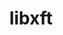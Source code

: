 ---
title: "libxft"
layout: cache
categories: [package, develop]
meta: {"compilers": ["gcc@=11.4.0"], "num_specs": 11, "num_specs_by_stack": {"e4s": 5, "hep": 6, "root": 11}, "oss": ["ubuntu22.04"], "platforms": ["linux"], "stacks": ["e4s", "hep", "root"], "targets": ["x86_64_v3"], "versions": ["2.3.8"]}
spec_details: [{"compiler": "gcc@=11.4.0", "hash": "2imdalova4v4nlimarne4evj2ipy3a2o", "os": "ubuntu22.04", "platform": "linux", "size": "-", "stacks": ["e4s", "root"], "target": "x86_64_v3", "variants": ["build_system=autotools"], "versions": ["2.3.8"]}, {"compiler": "gcc@=11.4.0", "hash": "5b3csv6tg2g5r2q7pyi4rsuvkl4cqgmf", "os": "ubuntu22.04", "platform": "linux", "size": "-", "stacks": ["hep", "root"], "target": "x86_64_v3", "variants": ["build_system=autotools"], "versions": ["2.3.8"]}, {"compiler": "gcc@=11.4.0", "hash": "azsgo2rhcklxkp22cu6rrpcyb7tmi2fe", "os": "ubuntu22.04", "platform": "linux", "size": "-", "stacks": ["hep", "root"], "target": "x86_64_v3", "variants": ["build_system=autotools"], "versions": ["2.3.8"]}, {"compiler": "gcc@=11.4.0", "hash": "cmxgzaod75ujvvqvhlzraxa7cw4p5pkp", "os": "ubuntu22.04", "platform": "linux", "size": "-", "stacks": ["e4s", "root"], "target": "x86_64_v3", "variants": ["build_system=autotools"], "versions": ["2.3.8"]}, {"compiler": "gcc@=11.4.0", "hash": "epbn2kh3biqsuuvznuoixazot66h5vgj", "os": "ubuntu22.04", "platform": "linux", "size": "-", "stacks": ["e4s", "root"], "target": "x86_64_v3", "variants": ["build_system=autotools"], "versions": ["2.3.8"]}, {"compiler": "gcc@=11.4.0", "hash": "gtafgmxa2s7phypejlvxveq5gpbcwjqu", "os": "ubuntu22.04", "platform": "linux", "size": "-", "stacks": ["e4s", "root"], "target": "x86_64_v3", "variants": ["build_system=autotools"], "versions": ["2.3.8"]}, {"compiler": "gcc@=11.4.0", "hash": "q4s632d63jth5vdzjle6wjsuotel2is2", "os": "ubuntu22.04", "platform": "linux", "size": "-", "stacks": ["hep", "root"], "target": "x86_64_v3", "variants": ["build_system=autotools"], "versions": ["2.3.8"]}, {"compiler": "gcc@=11.4.0", "hash": "s3mwk3hu2yi64vozktuawhk2nyhrjafh", "os": "ubuntu22.04", "platform": "linux", "size": "-", "stacks": ["hep", "root"], "target": "x86_64_v3", "variants": ["build_system=autotools"], "versions": ["2.3.8"]}, {"compiler": "gcc@=11.4.0", "hash": "t2jjqjgdy5mjr4emiqfmek5jxk7tamk7", "os": "ubuntu22.04", "platform": "linux", "size": "-", "stacks": ["hep", "root"], "target": "x86_64_v3", "variants": ["build_system=autotools"], "versions": ["2.3.8"]}, {"compiler": "gcc@=11.4.0", "hash": "ubrpav5dvn3qvuezrim3yw7rvmu3qd4s", "os": "ubuntu22.04", "platform": "linux", "size": "-", "stacks": ["e4s", "root"], "target": "x86_64_v3", "variants": ["build_system=autotools"], "versions": ["2.3.8"]}, {"compiler": "gcc@=11.4.0", "hash": "zcgdforc5f25dnwjd3hpazdypop22v24", "os": "ubuntu22.04", "platform": "linux", "size": "-", "stacks": ["hep", "root"], "target": "x86_64_v3", "variants": ["build_system=autotools"], "versions": ["2.3.8"]}]
---